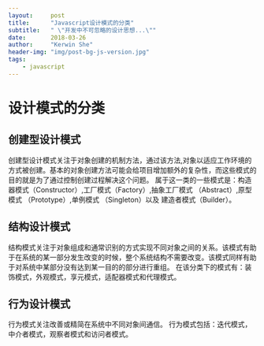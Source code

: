 ```yaml
---
layout:     post
title:      "Javascript设计模式的分类"
subtitle:   " \"开发中不可忽略的设计思想...\""
date:       2018-03-26
author:     "Kerwin She"
header-img: "img/post-bg-js-version.jpg"
tags:
    - javascript
---
```


# 设计模式的分类

## 创建型设计模式

创建型设计模式关注于对象创建的机制方法，通过该方法,对象以适应工作环境的方式被创建。基本的对象创建方法可能会给项目增加额外的复杂性，而这些模式的目的就是为了通过控制创建过程解决这个问题。
属于这一类的一些模式是：构造器模式（Constructor）,工厂模式（Factory）,抽象工厂模式 （Abstract）,原型模式 （Prototype）,单例模式 （Singleton）以及 建造者模式（Builder）。

## 结构设计模式

结构模式关注于对象组成和通常识别的方式实现不同对象之间的关系。该模式有助于在系统的某一部分发生改变的时候，整个系统结构不需要改变。该模式同样有助于对系统中某部分没有达到某一目的的部分进行重组。
在该分类下的模式有：装饰模式，外观模式，享元模式，适配器模式和代理模式。

## 行为设计模式

行为模式关注改善或精简在系统中不同对象间通信。
行为模式包括：迭代模式，中介者模式，观察者模式和访问者模式。
